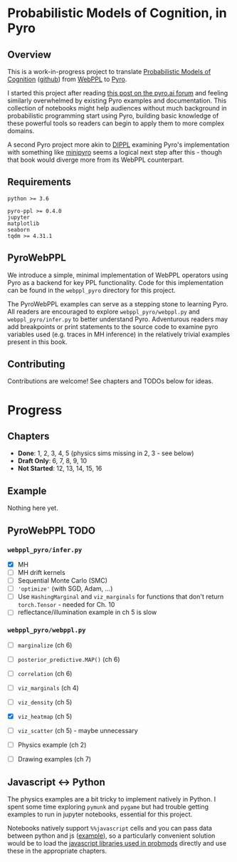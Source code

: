 # Probabilistic Models of Cognition, in Pyro


## Overview

This is a work-in-progress project to translate [Probabilistic Models of Cognition](https://probmods.org) ([github](https://github.com/probmods/probmods2)) from [WebPPL](http://webppl.org/) to [Pyro](http://pyro.ai/).

I started this project after reading [this post on the pyro.ai forum](https://forum.pyro.ai/t/how-to-begin-learning-probabilistic-programming/519) and feeling similarly overwhelmed by existing Pyro examples and documentation. This collection of notebooks might help audiences without much background in probabilistic programming start using Pyro, building basic knowledge of these powerful tools so readers can begin to apply them to more complex domains. 

A second Pyro project more akin to [DIPPL](http://dippl.org/) examining Pyro's implementation with something like [minipyro](https://github.com/pyro-ppl/pyro/blob/dev/examples/minipyro.py) seems a logical next step after this - though that book would diverge more from its WebPPL counterpart.





## Requirements

```
python >= 3.6

pyro-ppl >= 0.4.0
jupyter
matplotlib
seaborn
tqdm >= 4.31.1
```




## PyroWebPPL

We introduce a simple, minimal implementation of WebPPL operators using Pyro as a backend for key PPL functionality. Code for this implementation can be found in the `webppl_pyro` directory for this project.

The PyroWebPPL examples can serve as a stepping stone to learning Pyro. All readers are encouraged to explore `webppl_pyro/webppl.py` and `webppl_pyro/infer.py` to better understand Pyro. Adventurous readers may add breakpoints or print statements to the source code to examine pyro variables used (e.g. traces in MH inference) in the relatively trivial examples present in this book.





## Contributing

Contributions are welcome! See chapters and TODOs below for ideas.



# Progress


## Chapters
- **Done**: 1, 2, 3, 4, 5  (physics sims missing in 2, 3 - see below)
- **Draft Only**: 6, 7, 8, 9, 10
- **Not Started**: 12, 13, 14, 15, 16


## Example

Nothing here yet.



## PyroWebPPL TODO

### `webppl_pyro/infer.py`
- [x] MH
- [ ] MH drift kernels
- [ ] Sequential Monte Carlo (SMC)
- [ ] `'optimize'` (with SGD, Adam, ...)
- [ ] Use `HashingMarginal` and `viz_marginals` for functions that don't return `torch.Tensor` - needed for Ch. 10
- [ ] reflectance/illumination example in ch 5 is slow

### `webppl_pyro/webppl.py`
- [ ] `marginalize`  (ch 6)
- [ ] `posterior_predictive.MAP()`  (ch 6)
- [ ] `correlation`  (ch 6)
- [ ] `viz_marginals`  (ch 4)
- [ ] `viz_density`  (ch 5)
- [x] `viz_heatmap` (ch 5)
- [ ] `viz_scatter` (ch 5)  - maybe unnecessary

- [ ] Physics example (ch 2)
- [ ] Drawing examples (ch 7)


## Javascript <-> Python

The physics examples are a bit tricky to implement natively in Python. I spent some time exploring `pymunk` and `pygame` but had trouble getting examples to run in jupyter notebooks, essential for this project.

Notebooks natively support `%%javascript` cells and you can pass data between python and js ([example](https://www.stefaanlippens.net/jupyter-custom-d3-visualization.html)), so a particularly convenient solution would be to load the [javascript libraries used in probmods](https://github.com/probmods/probmods2/tree/master/assets/js) directly and use these in the appropriate chapters.


